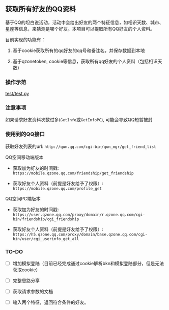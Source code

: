 ## 获取所有好友的QQ资料

基于QQ的坦白说活动，活动中会给出好友的两个特征信息，如相识天数、城市、星座等信息，来猜测是哪个好友。本项目可以提取所有QQ好友的个人资料。

目前实现的功能有：

1. 基于cookie获取所有的qq好友的qq号和备注名，并保存数据到本地

2. 基于qzonetoken, cookie等信息，获取所有qq好友的个人资料（包括相识天数）

### 操作示范

[test/test.py](https://github.com/wnma3mz/qq_friends_info/blob/master/test/test.py)

### 注意事项

如果请求好友资料次数过多(`GetInfo`或`GetInfoPC`), 可能会导致QQ短暂被封

### 使用到的QQ接口

获取好友列表的url: `http://qun.qq.com/cgi-bin/qun_mgr/get_friend_list`

QQ空间移动端版本

- 获取加为好友的时间戳: `https://mobile.qzone.qq.com/friendship/get_friendship`

- 获取好友个人资料（前提是好友给予了权限）: `https://mobile.qzone.qq.com/profile_get`

QQ空间PC端版本

- 获取加为好友的时间戳: `https://user.qzone.qq.com/proxy/domain/r.qzone.qq.com/cgi-bin/friendship/cgi_friendship`

- 获取好友个人资料（前提是好友给予了权限）: `https://h5.qzone.qq.com/proxy/domain/base.qzone.qq.com/cgi-bin/user/cgi_userinfo_get_all`

### TO-DO

- [ ] 增加模拟登陆（目前已经完成通过cookie解析bkn和模拟登陆部分，但是无法获取cookie）

- [ ] 完整思路分享

- [ ] 获取请求参数的文档

- [ ] 输入两个特征，返回符合条件的好友。